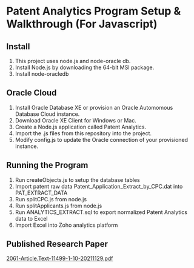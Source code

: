 # Patent Analytics Program Setup & Walkthrough (For Javascript)
## Install
1) This project uses node.js and node-oracle db. 
2) Install Node.js by downloading the 64-bit MSI package. 
3) Install node-oracledb

## Oracle Cloud
1) Install Oracle Database XE or provision an Oracle Automomous Database Cloud instance. 
2) Download Oracle XE Client for Windows or Mac. 
3) Create a Node.js application called Patent Analytics. 
4) Import the .js files from this repository into the project. 
5) Modify config.js to update the Oracle connection of your provisioned instance. 

## Running the Program
1) Run createObjects.js to setup the database tables
2) Import patent raw data Patent_Application_Extract_by_CPC.dat into PAT_EXTRACT_DATA
3) Run splitCPC.js from node.js 
4) Run splitApplicants.js from node.js
5) Run ANALYTICS_EXTRACT.sql to export normalized Patent Analytics data to Excel
6) Import Excel into Zoho analytics platform

## Published Research Paper
[2061-Article.Text-11499-1-10-20211129.pdf](https://github.com/rrishi-r/Cooperative_Patent_Classification_Hierarchy_Javascript/files/14640560/2061-Article.Text-11499-1-10-20211129.pdf)

